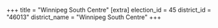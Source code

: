 +++
title = "Winnipeg South Centre"
[extra]
election_id = 45
district_id = "46013"
district_name = "Winnipeg South Centre"
+++
